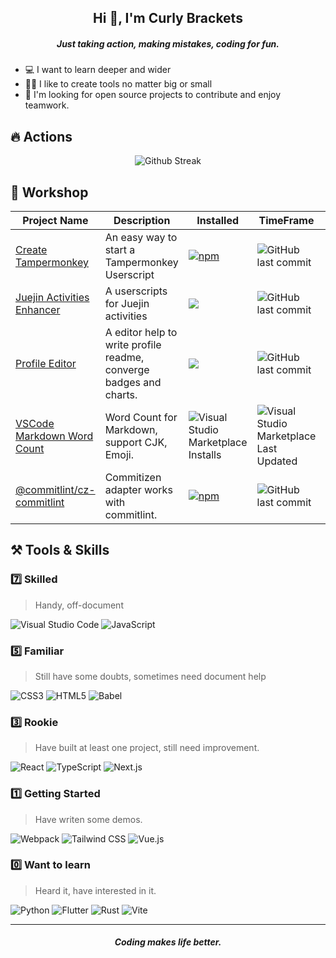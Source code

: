 <h2 align="center">Hi 👋, I'm Curly Brackets</h2>
<h5 align="center">Just taking action, making mistakes, coding for fun.</h5>

- 💻 I want to learn deeper and wider
- 👨‍🍳‍ I like to create tools no matter big or small
- 🤗 I'm looking for open source projects to contribute and enjoy teamwork.

## 🔥 Actions

<p align="center">
<img src="https://github-readme-streak-stats.herokuapp.com/?user=curly210102&theme=highcontrast&fire=df3434&hide_border=true" alt="Github Streak"/>
</p>

## 🎥 Workshop


| Project Name | Description | Installed | TimeFrame | Try it out
| --- | --- | --- | --- | ---
  | [Create Tampermonkey](https://github.com/curly210102/create-tampermonkey) | An easy way to start a Tampermonkey Userscript  | [![npm](https://img.shields.io/npm/dw/create-tampermonkey?color=090&style=flat-square)](https://www.npmjs.com/package/create-tampermonkey) | ![GitHub last commit](https://img.shields.io/github/last-commit/curly210102/create-tampermonkey?color=ffbc00&style=flat-square) | [NPM](https://www.npmjs.com/package/create-tampermonkey)
  | [Juejin Activities Enhancer](https://github.com/curly210102/UserScripts) | A userscripts for Juejin activities | [![](https://img.shields.io/badge/dynamic/json?style=flat-square&color=090&label=updates&query=totalChecks&url=https%3A%2F%2Fuserscripts-7458gik6p0uy.runkit.sh%2Fgreasyfork%2F433255)](https://greasyfork.org/zh-CN/scripts/433255-juejin-activities-enhancer) | ![GitHub last commit](https://img.shields.io/github/last-commit/curly210102/UserScripts?color=ffbc00&style=flat-square) | [Greasy Fork](https://greasyfork.org/zh-CN/scripts/433255-juejin-activities-enhancer)
| [Profile Editor](https://github.com/curly210102/profile-editor) | A editor help to write profile readme, converge badges and charts. | ![](https://badges.pufler.dev/visits/curly210102/profile-editor?style=flat-square&color=090&label=Repo%20Visited) | ![GitHub last commit](https://img.shields.io/github/last-commit/curly210102/profile-editor?style=flat-square&color=ffbc00) | [Vercel App](https://readme-editor-xi.vercel.app/)
| [VSCode Markdown Word Count](https://github.com/curly210102/vscode-markdown-word-count) | Word Count for Markdown, support CJK, Emoji. |![Visual Studio Marketplace Installs](https://img.shields.io/visual-studio-marketplace/i/curlybrackets.markdown-word-count?color=090&style=flat-square) | ![Visual Studio Marketplace Last Updated](https://img.shields.io/visual-studio-marketplace/last-updated/CurlyBrackets.markdown-word-count?color=ffbc00&style=flat-square) | [Marketplace](https://marketplace.visualstudio.com/items?itemName=CurlyBrackets.markdown-word-count)
| [@commitlint/cz-commitlint](https://github.com/curly210102/commitlint) | Commitizen adapter works with commitlint. | [![npm](https://img.shields.io/npm/dw/@commitlint/cz-commitlint?color=090&style=flat-square)](https://www.npmjs.com/package/@commitlint/cz-commitlint) | ![GitHub last commit](https://img.shields.io/github/last-commit/curly210102/commitlint?color=ffbc00&style=flat-square) | [NPM](https://www.npmjs.com/package/@commitlint/cz-commitlint)

## :hammer_and_pick: Tools & Skills

### 7️⃣ Skilled
> Handy, off-document

![Visual Studio Code](https://img.shields.io/badge/VSCode-143?style=for-the-badge&logo=visualstudiocode&color=007ACC&logoColor=fff) 
![JavaScript](https://img.shields.io/badge/JavaScript-143?style=for-the-badge&logo=javascript&color=F7DF1E&logoColor=000)

### 5️⃣ Familiar
> Still have some doubts, sometimes need document help

![CSS3](https://img.shields.io/badge/CSS3-143?style=for-the-badge&logo=css3&color=1572B6&logoColor=fff) 
![HTML5](https://img.shields.io/badge/HTML5-143?style=for-the-badge&logo=html5&color=E34F26&logoColor=fff)
![Babel](https://img.shields.io/badge/Babel-143?style=for-the-badge&logo=babel&color=F9DC3E&logoColor=000)

### 3️⃣ Rookie
> Have built at least one project, still need improvement.

![React](https://img.shields.io/badge/React-143?style=for-the-badge&logo=react&color=61DAFB&logoColor=000)
![TypeScript](https://img.shields.io/badge/TypeScript-143?style=for-the-badge&logo=typescript&color=3178C6&logoColor=fff)
![Next.js](https://img.shields.io/badge/Next.js-143?style=for-the-badge&logo=nextdotjs&color=000000&logoColor=fff)
### 1️⃣ Getting Started
> Have writen some demos.

![Webpack](https://img.shields.io/badge/Webpack-143?style=for-the-badge&logo=webpack&color=8DD6F9&logoColor=000)
![Tailwind CSS](https://img.shields.io/badge/Tailwind%20CSS-143?style=for-the-badge&logo=tailwindcss&color=38B2AC&logoColor=000)
![Vue.js](https://img.shields.io/badge/Vue.js-143?style=for-the-badge&logo=vuedotjs&color=4FC08D&logoColor=000)
### 0️⃣ Want to learn
> Heard it, have interested in it.

![Python](https://img.shields.io/badge/Python-143?style=for-the-badge&logo=python&color=3776AB&logoColor=fff)
![Flutter](https://img.shields.io/badge/Flutter-143?style=for-the-badge&logo=flutter&color=02569B&logoColor=fff)
![Rust](https://img.shields.io/badge/Rust-143?style=for-the-badge&logo=rust&color=000000&logoColor=fff)
![Vite](https://img.shields.io/badge/Vite-143?style=for-the-badge&logo=vite&color=646CFF&logoColor=fff)

<hr />
<h5 align="center">Coding makes life better.</h5>
